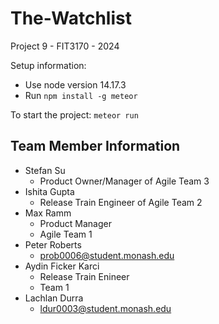 # The-Watchlist
Project 9 - FIT3170 - 2024

Setup information:
- Use node version 14.17.3
- Run `npm install -g meteor`

To start the project:
```meteor run```

## Team Member Information
- Stefan Su
  - Product Owner/Manager of Agile Team 3 
- Ishita Gupta
  - Release Train Engineer of Agile Team 2
- Max Ramm
  - Product Manager
  - Agile Team 1
- Peter Roberts
  - prob0006@student.monash.edu
- Aydin Ficker Karci
    - Release Train Enineer
    - Team 1
- Lachlan Durra
  - ldur0003@student.monash.edu
